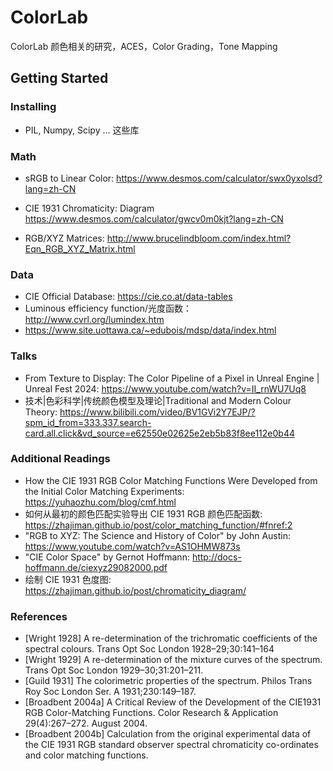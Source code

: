 # ColorLab

ColorLab 颜色相关的研究，ACES，Color Grading，Tone Mapping


## Getting Started 

### Installing

* PIL, Numpy, Scipy ... 这些库


### Math

* sRGB to Linear Color: https://www.desmos.com/calculator/swx0yxolsd?lang=zh-CN
* CIE 1931 Chromaticity: Diagram https://www.desmos.com/calculator/gwcv0m0kjt?lang=zh-CN

* RGB/XYZ Matrices: http://www.brucelindbloom.com/index.html?Eqn_RGB_XYZ_Matrix.html

### Data

* CIE Official Database: https://cie.co.at/data-tables
* Luminous efficiency function/光度函数：http://www.cvrl.org/lumindex.htm
* https://www.site.uottawa.ca/~edubois/mdsp/data/index.html
### Talks
* From Texture to Display: The Color Pipeline of a Pixel in Unreal Engine | Unreal Fest 2024: https://www.youtube.com/watch?v=II_rnWU7Uq8
* 技术|色彩科学|传统颜色模型及理论|Traditional and Modern Colour Theory: https://www.bilibili.com/video/BV1GVi2Y7EJP/?spm_id_from=333.337.search-card.all.click&vd_source=e62550e02625e2eb5b83f8ee112e0b44


### Additional Readings

* How the CIE 1931 RGB Color Matching Functions Were Developed from the Initial Color Matching Experiments: https://yuhaozhu.com/blog/cmf.html
* 如何从最初的颜色匹配实验导出 CIE 1931 RGB 颜色匹配函数: https://zhajiman.github.io/post/color_matching_function/#fnref:2
* "RGB to XYZ: The Science and History of Color" by John Austin: https://www.youtube.com/watch?v=AS1OHMW873s
* "CIE Color Space" by Gernot Hoffmann: http://docs-hoffmann.de/ciexyz29082000.pdf
* 绘制 CIE 1931 色度图: https://zhajiman.github.io/post/chromaticity_diagram/

### References
* [Wright 1928] A re-determination of the trichromatic coefficients of the spectral colours. Trans Opt Soc London 1928–29;30:141–164
* [Wright 1929] A re-determination of the mixture curves of the spectrum. Trans Opt Soc London 1929–30;31:201–211.
* [Guild 1931] The colorimetric properties of the spectrum. Philos Trans Roy Soc London Ser. A 1931;230:149–187.
* [Broadbent 2004a] A Critical Review of the Development of the CIE1931 RGB Color-Matching Functions. Color Research & Application 29(4):267–272. August 2004.
* [Broadbent 2004b] Calculation from the original experimental data of the CIE 1931 RGB standard observer spectral chromaticity co-ordinates and color matching functions.
